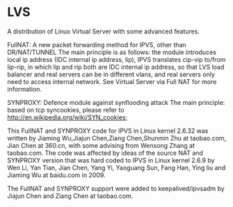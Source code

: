 LVS
===

A distribution of Linux Virtual Server with some advanced features.

FullNAT: A new packet forwarding method for IPVS, other than DR/NAT/TUNNEL
The main principle is as follows: the module introduces local ip address (IDC internal ip address, lip), IPVS translates cip-vip to/from lip-rip, in which lip and rip both are IDC internal ip address, so that LVS load balancer and real servers can be in different vlans, and real servers only need to access internal network. See Virtual Server via Full NAT for more information. 

SYNPROXY: Defence module against synflooding attack
The main principle: based on tcp syncookies, please refer to http://en.wikipedia.org/wiki/SYN_cookies; 

This FullNAT and SYNPROXY code for IPVS in Linux kernel 2.6.32 was written by Jiaming Wu,Jiajun Chen,Ziang Chen,Shunmin Zhu at taobao.com, Jian Chen at 360.cn, with some advising from Wensong Zhang at taobao.com. The code was affected by ideas of the source NAT and SYNPROXY version that was hard coded to IPVS in Linux kernel 2.6.9 by Wen Li, Yan Tian, Jian Chen, Yang Yi, Yaoguang Sun, Fang Han, Ying liu and Jiaming Wu at baidu.com in 2009.

The FullNAT and SYNPROXY support were added to keepalived/ipvsadm by Jiajun Chen and Ziang Chen at taobao.com.
